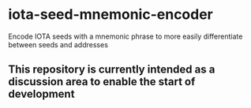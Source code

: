 # iota-seed-mnemonic-encoder

Encode IOTA seeds with a mnemonic phrase to more easily differentiate between seeds and addresses

## This repository is currently intended as a discussion area to enable the start of development
